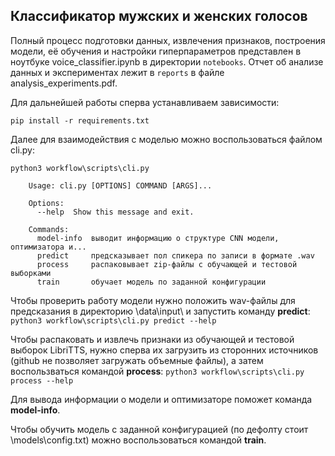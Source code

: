 ## Классификатор мужских и женских голосов

Полный процесс подготовки данных, извлечения признаков, построения модели,
её обучения и настройки гиперпараметров представлен в ноутбуке voice_classifier.ipynb
в директории `notebooks`. Отчет об анализе данных и экспериментах лежит в `reports`
в файле analysis_experiments.pdf.

Для дальнейшей работы сперва устанавливаем зависимости:
```
pip install -r requirements.txt
```

Далее для взаимодействия с моделью можно воспользоваться файлом cli.py:
``` 
python3 workflow\scripts\cli.py 

    Usage: cli.py [OPTIONS] COMMAND [ARGS]...
    
    Options:
      --help  Show this message and exit.
    
    Commands:
      model-info  выводит информацию о структуре CNN модели, оптимизатора и...
      predict     предсказывает пол спикера по записи в формате .wav
      process     распаковывает zip-файлы с обучающей и тестовой выборками
      train       обучает модель по заданной конфигурации

```
Чтобы проверить работу модели нужно положить wav-файлы для предсказания в директорию 
\data\input\  и запустить команду **predict**: ``` python3 workflow\scripts\cli.py predict --help```

Чтобы распаковать и извлечь признаки из обучающей и тестовой выборок LibriTTS, нужно сперва их
загрузить из сторонних источников (github не позволяет загружать объемные файлы), а затем
воспользваться командой **process**: ``` python3 workflow\scripts\cli.py process --help ```

Для вывода информации о модели и оптимизаторе поможет команда
**model-info**.

Чтобы обучить модель с заданной конфигурацией (по дефолту стоит \models\config.txt)
можно воспользоваться командой **train**.
